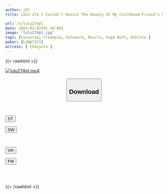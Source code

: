 ```yaml
---
author: j91
title: LULU-274 I Couldn't Resist The Beauty Of My Childhood Friend's Muscular Body, And When I Got An Erection, He Showed Me His Thong-back Big Ass And Gave Me A Hand Job And Fellatio, Forcing Me To Train Him To Squeeze Out His Sperm. Chanyota

url: /v/lulu274pl
date: 2024-02-02T01:30:00Z
image: "lulu274pl.jpg"
tags: [Censored, Creampie, Solowork, Muscle, Huge Butt, Athlete	]
maker: [LUNATICS]
actress: [ Chanyota ]
---
```



{{< rawhtml >}}

<div class="video" data-videoid="xZW6vy4KgGCkJWg">
    <a href="javascript:;">
        <img src="/v/lulu274pl/lulu274pl.jpg" width="WIDTH" height="HEIGHT" alt="lulu274pl.mp4" loading="lazy">
    </a>
</div>

<script type="text/javascript" src="https://j91.asia/asset/on-demand-st.js"></script>

<br>
  <link rel="stylesheet" href="https://j91.asia/asset/bs5.css">
  
  <center>
  <button class="btn btn-primary" type="button" data-bs-toggle="collapse" data-bs-target=".multi-collapse" aria-expanded="false" aria-controls="multiCollapseExample1 multiCollapseExample2"><h2>Download</h2></button></center>
</p>
<div class="row">
  <div class="col">
    <div class="collapse multi-collapse" id="multiCollapseExample1">
      <div class="card card-body">
	      	      <br>
<div class="buttons">  
<p><a href="https://streamtape.to/v/xZW6vy4KgGCkJWg" target="_blank"><button class="btn-hover color-3"><i class="fa fa-download"></i> ST</button></a></p>
<p><a href="https://flaswish.com/snq2rjnm181a" target="_blank"><button class="btn-hover color-2"><i class="fa fa-download"></i> SW</button></a></p></div>
    </div>
  </div>
</div>
  <div class="col">
    <div class="collapse multi-collapse" id="multiCollapseExample2">
      <div class="card card-body">
	      <br>
<div class="buttons">
<p><a href="javascript:;" target="_blank"><button class="btn-hover color-9"><i class="fa fa-download"></i> VH</button></a></p>
<p><a href="javascript:;" target="_blank"><button class="btn-hover color-8"><i class="fa fa-download"></i> FM</button></a></p></div>
<br><br>
      </div>
    </div>
  </div>
</div>

{{< /rawhtml >}}